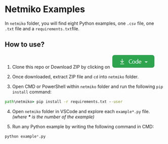 # Netmiko Examples

In `netmiko` folder, you will find eight Python examples, one `.csv` file, one `.txt` file and a `requirements.txt`file.

## How to use?

1. Clone this repo or Download ZIP by clicking on ![Code](assets/code-button.png)

2. Once downloaded, extract ZIP file and `cd` into `netmiko` folder.

3. Open CMD or PowerShell within `netmiko` folder and run the following `pip install` command:

```cmd
path\netmiko> pip install -r requirements.txt --user
```

4. Open `netmiko` folder in VSCode and explore each `example*.py` file. _(where **\*** is the number of the example)_

5. Run any Python example by writing the following command in CMD:

```python
python example*.py
```
